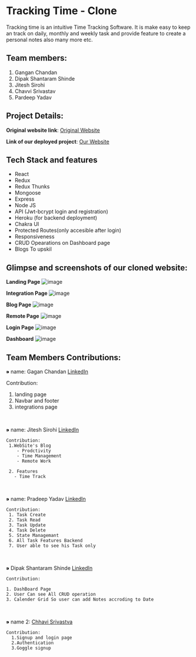 # Tracking Time - Clone
Tracking time is an intuitive Time Tracking Software. It is make easy to keep an track on daily, monthly and weekly task and provide feature to create a personal notes also many more etc.

## Team members:
1. Gangan Chandan
2. Dipak Shantaram Shinde
3. Jitesh Sirohi
4. Chavvi Srivastav
5. Pardeep Yadav


## Project Details:

**Original website link**: [Original Website](https://trackingtime.co/)

**Link of our deployed project**: [Our Website](https://tracktime-sable.vercel.app/)

## Tech Stack and features
- React
- Redux
- Redux Thunks
- Mongoose
- Express
- Node JS
- API (Jwt-bcrypt login and registration)
- Heroku (for backend deployment)
- Chakra UI
- Protected Routes(only accesible after login)
- Responsiveness
- CRUD Opearations on Dashboard page
- Blogs To upskil


## Glimpse and screenshots of our cloned website:
**Landing Page**
![image](https://user-images.githubusercontent.com/70229744/187068343-07604dbc-b919-47d7-9b04-9d6042a44474.png)

**Integration Page**
![image](https://user-images.githubusercontent.com/70229744/187068363-1b9a735a-e042-4ba0-850b-3bdde20fd778.png)

**Blog Page**
![image](https://user-images.githubusercontent.com/70229744/187068407-17ce0433-d836-46f0-a63a-5a334cfa987d.png)

**Remote Page**
![image](https://user-images.githubusercontent.com/70229744/187068427-429c9019-6df8-402e-8bea-ef13da791ece.png)

**Login Page**
![image](https://user-images.githubusercontent.com/70229744/187068471-a3e065cf-2688-4a84-b4cb-5f4a2a1ca4f2.png)

**Dashboard**
![image](https://user-images.githubusercontent.com/70229744/187068455-6ffe7a35-c9e6-41d4-ae51-165660cb4ca8.png)


## Team Members Contributions:
 ⁍ name: Gagan Chandan [LinkedIn](https://www.linkedin.com/in/gagan-chandan-p%F0%9F%95%B7-3b4590231/)
 
 Contribution:
 
  1. landing page 
  2. Navbar and footer 
  3. integrations page


<br>

   ⁍ name: Jitesh Sirohi  [LinkedIn](https://www.linkedin.com/in/jitesh-sirohi/)

    Contribution:
     1.WebSite's Blog
        - Prodctivity
        - Time Management
        - Remote Work
        
     2. Features
       - Time Track
    
<br>

   ⁍ name: Pradeep Yadav  [LinkedIn](https://www.linkedin.com/in/pradeep-yadav-11112222222244449999/)

    Contribution:
     1. Task Create 
     2. Task Read
     3. Task Update
     4. Task Delete
     5. State Managemant
     6. All Task Features Backend
     7. User able to see his Task only

   

<br>

  ⁍ Dipak Shantaram Shinde [LinkedIn](https://www.linkedin.com/in/dipak-shinde-2857461b6/)

    Contribution:
    
    1. DashBoard Page
    2. User Can see All CRUD operation
    3. Calender Grid So user can add Notes accroding to Date
    
  <br>

  ⁍ name 2: <a href="https://www.linkedin.com/in/chhavisrivastva/">Chhavi Srivastva<a/>


    Contribution:
      1.Signup and login page
      2.Authentication
      3.Goggle signup
    

    
    
  
   
